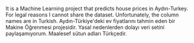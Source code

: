 It is a Machine Learning project that predicts house prices in Aydın-Turkey.
For legal reasons I cannot share the dataset. 
Unfortunately, the column names are in Turkish.
Aydın-Türkiye'deki ev fiyatlarını tahmin eden bir Makine Öğrenmesi projesidir.
Yasal nedenlerden dolayı veri setini paylaşamıyorum. 
Maalesef sütun adları Türkçedir.
